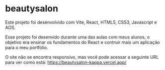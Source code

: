 # beautysalon

Este projeto foi desenvolvido com Vite, React, HTML5, CSS3, Javascript e AOS.

Esse projeto foi desenvido durante uma das aulas com meus alunos, o objetivo era ensinar os fundamentos do React e contruir mais um aplicação para o meu portfólio.

O site não se encontra responsivo, mas você pode acessar a seguinte URL para ver como está: https://beautysalon-kappa.vercel.app/
